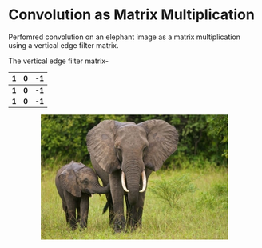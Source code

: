 # Convolution as Matrix Multiplication

Perfomred convolution on an elephant image as a matrix multiplication using a vertical edge filter matrix.

The vertical edge filter matrix-

| 1 | 0 | -1 |
| ------------- | ------------- | ------------- | 
| **1** | **0** | **-1** |
| **1** | **0** | **-1** |

<p align="center">
<img src="images/elephant1.jpeg">
</p>
